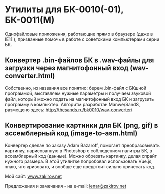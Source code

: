 # Утилиты для БК-0010(-01), БК-0011(М)

Однофайловые приложения, работающие прямо в браузере (даже в IE11!), призванные помочь в работе с советскими компьютерами серии БК.

## Конвертер .bin-файлов БК в .wav-файлы для загрузки через магнитофонный вход (wav-converter.html)

Собственно, из названия все понятно: берем .bin-файл с БКшной программой, выставляем нужные параметры и получаем звуковой файл, который можно подать на магнитофонный вход БК и загрузить программу в компьютер. Алгоритм разработан Manwe/SandS, размещено здесь: http://thesands.ru/bk0010/wav-converter/  

## Конвертирование картинки для БК (png, gif) в ассемблерный код (image-to-asm.html)

Конвертер сделан по заказу Adam Bazaroff, помогает преобразовывать картинку, нарисованную в Photoshop с соблюдением палитры БК, в ассемблерный код (данные). Можно обрезать картинку, делая спрайт нужного размера. В этой утилитке попробовал использовать Vue.js, знаю, что кривовато, и вообще еще предстоит сильно причесать код.

Мой сайт: www.zakirov.net

Предложения и замечания - на e-mail: lenar@zakirov.net